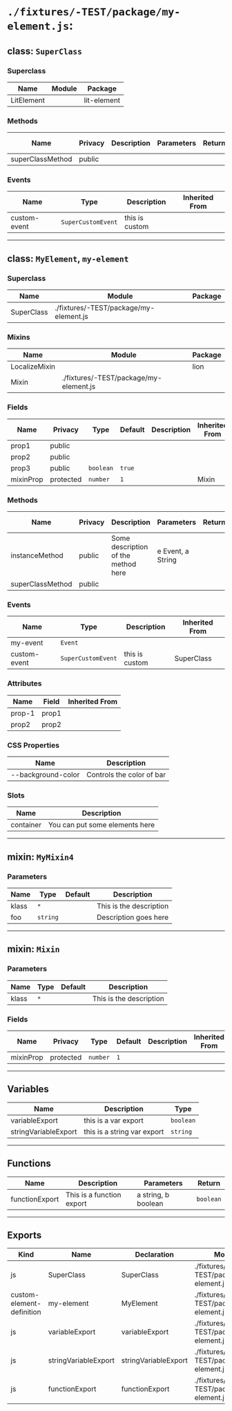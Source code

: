 # `./fixtures/-TEST/package/my-element.js`:

## class: `SuperClass`

### Superclass

| Name       | Module | Package     |
| ---------- | ------ | ----------- |
| LitElement |        | lit-element |

### Methods

| Name             | Privacy | Description | Parameters | Return | Inherited From |
| ---------------- | ------- | ----------- | ---------- | ------ | -------------- |
| superClassMethod | public  |             |            |        |                |

### Events

| Name         | Type               | Description    | Inherited From |
| ------------ | ------------------ | -------------- | -------------- |
| custom-event | `SuperCustomEvent` | this is custom |                |

<hr/>

## class: `MyElement`, `my-element`

### Superclass

| Name       | Module                                 | Package |
| ---------- | -------------------------------------- | ------- |
| SuperClass | ./fixtures/-TEST/package/my-element.js |         |

### Mixins

| Name          | Module                                 | Package |
| ------------- | -------------------------------------- | ------- |
| LocalizeMixin |                                        | lion    |
| Mixin         | ./fixtures/-TEST/package/my-element.js |         |

### Fields

| Name      | Privacy   | Type      | Default | Description | Inherited From |
| --------- | --------- | --------- | ------- | ----------- | -------------- |
| prop1     | public    |           |         |             |                |
| prop2     | public    |           |         |             |                |
| prop3     | public    | `boolean` | `true`  |             |                |
| mixinProp | protected | `number`  | `1`     |             | Mixin          |

### Methods

| Name             | Privacy | Description                         | Parameters        | Return | Inherited From |
| ---------------- | ------- | ----------------------------------- | ----------------- | ------ | -------------- |
| instanceMethod   | public  | Some description of the method here | e Event, a String |        |                |
| superClassMethod | public  |                                     |                   |        | SuperClass     |

### Events

| Name         | Type               | Description    | Inherited From |
| ------------ | ------------------ | -------------- | -------------- |
| my-event     | `Event`            |                |                |
| custom-event | `SuperCustomEvent` | this is custom | SuperClass     |

### Attributes

| Name   | Field | Inherited From |
| ------ | ----- | -------------- |
| prop-1 | prop1 |                |
| prop2  | prop2 |                |

### CSS Properties

| Name               | Description               |
| ------------------ | ------------------------- |
| --background-color | Controls the color of bar |

### Slots

| Name      | Description                    |
| --------- | ------------------------------ |
| container | You can put some elements here |

<hr/>

## mixin: `MyMixin4`

### Parameters

| Name  | Type     | Default | Description             |
| ----- | -------- | ------- | ----------------------- |
| klass | `*`      |         | This is the description |
| foo   | `string` |         | Description goes here   |

<hr/>

## mixin: `Mixin`

### Parameters

| Name  | Type | Default | Description             |
| ----- | ---- | ------- | ----------------------- |
| klass | `*`  |         | This is the description |

### Fields

| Name      | Privacy   | Type     | Default | Description | Inherited From |
| --------- | --------- | -------- | ------- | ----------- | -------------- |
| mixinProp | protected | `number` | `1`     |             |                |

<hr/>

## Variables

| Name                 | Description                 | Type      |
| -------------------- | --------------------------- | --------- |
| variableExport       | this is a var export        | `boolean` |
| stringVariableExport | this is a string var export | `string`  |

<hr/>

## Functions

| Name           | Description               | Parameters          | Return    |
| -------------- | ------------------------- | ------------------- | --------- |
| functionExport | This is a function export | a string, b boolean | `boolean` |

<hr/>

## Exports

| Kind                      | Name                 | Declaration          | Module                                 | Package |
| ------------------------- | -------------------- | -------------------- | -------------------------------------- | ------- |
| js                        | SuperClass           | SuperClass           | ./fixtures/-TEST/package/my-element.js |         |
| custom-element-definition | my-element           | MyElement            | ./fixtures/-TEST/package/my-element.js |         |
| js                        | variableExport       | variableExport       | ./fixtures/-TEST/package/my-element.js |         |
| js                        | stringVariableExport | stringVariableExport | ./fixtures/-TEST/package/my-element.js |         |
| js                        | functionExport       | functionExport       | ./fixtures/-TEST/package/my-element.js |         |
